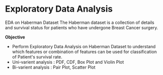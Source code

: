 # Exploratory Data Analysis
EDA on Haberman Dataset
The Haberman dataset is a collection of details and survival status for patients who have undergone Breast Cancer surgery.

**Objective** 
* Perform Exploratory Data Analysis on Haberman Dataset to understand which features or combination of features can be used for classification of Patient's survival rate.
* Uni-varient analysis : PDF, CDF, Box Plot and Violin Plot
* Bi-varient analysis : Pair Plot, Scatter Plot
